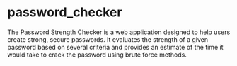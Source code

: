 # password_checker
The Password Strength Checker is a web application designed to help users create strong, secure passwords. It evaluates the strength of a given password based on several criteria and provides an estimate of the time it would take to crack the password using brute force methods.
